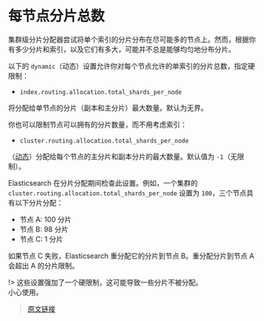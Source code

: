 # 每节点分片总数

集群级分片分配器尝试将单个索引的分片分布在尽可能多的节点上。然而，根据你有多少分片和索引，以及它们有多大，可能并不总是能够均匀地分布分片。

以下的 `dynamic`（动态）设置允许你对每个节点允许的单索引的分片总数，指定硬限制：

- `index.routing.allocation.total_shards_per_node`

将分配给单节点的分片（副本和主分片）最大数量。默认为无界。

你也可以限制节点可以拥有的分片数量，而不用考虑索引：

- `cluster.routing.allocation.total_shards_per_node`

（[动态](/setup/config/config?id=集群和节点设置类型)）分配给每个节点的主分片和副本分片的最大数量。默认值为 `-1`（无限制）。

Elasticsearch 在分片分配期间检查此设置。例如，一个集群的 `cluster.routing.allocation.total_shards_per_node` 设置为 `100`，三个节点具有以下分片分配：

- 节点 A: 100 分片
- 节点 B: 98 分片
- 节点 C: 1 分片

如果节点 C 失败，Elasticsearch 重分配它的分片到节点 B。重分配分片到节点 A 会超出 A 的分片限制。

!> 这些设置强加了一个硬限制，这可能导致一些分片不被分配。  
小心使用。

> [原文链接](https://www.elastic.co/guide/en/elasticsearch/reference/current/allocation-total-shards.html)
